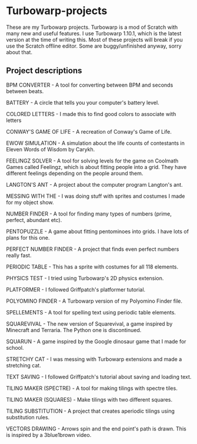 # Turbowarp-projects
These are my Turbowarp projects. Turbowarp is a mod of Scratch with many new and useful features. I use Turbowarp 1.10.1, which is the latest version at the time of writing this. Most of these projects will break if you use the Scratch offline editor. Some are buggy/unfinished anyway, sorry about that.

## Project descriptions
BPM CONVERTER - A tool for converting between BPM and seconds between beats.

BATTERY - A circle that tells you your computer's battery level.

COLORED LETTERS - I made this to find good colors to associate with letters

CONWAY'S GAME OF LIFE - A recreation of Conway's Game of Life.

EWOW SIMULATION - A simulation about the life counts of contestants in Eleven Words of Wisdom by Carykh.

FEELINGZ SOLVER - A tool for solving levels for the game on Coolmath Games called Feelingz, which is about fitting people into a grid. They have different feelings depending on the people around them.

LANGTON'S ANT - A project about the computer program Langton's ant.

MESSING WITH THE - I was doing stuff with sprites and costumes I made for my object show.

NUMBER FINDER - A tool for finding many types of numbers (prime, perfect, abundant etc).

PENTOPUZZLE - A game about fitting pentominoes into grids. I have lots of plans for this one.

PERFECT NUMBER FINDER - A project that finds even perfect numbers really fast.

PERIODIC TABLE - This has a sprite with costumes for all 118 elements.

PHYSICS TEST - I tried using Turbowarp's 2D physics extension.

PLATFORMER - I followed Griffpatch's platformer tutorial.

POLYOMINO FINDER - A Turbowarp version of my Polyomino Finder file.

SPELLEMENTS - A tool for spelling text using periodic table elements.

SQUAREVIVAL - The new version of Squarevival, a game inspired by Minecraft and Terraria. The Python one is discontinued. 

SQUARUN - A game inspired by the Google dinosaur game that I made for school.

STRETCHY CAT - I was messing with Turbowarp extensions and made a stretching cat.

TEXT SAVING - I followed Griffpatch's tutorial about saving and loading text.

TILING MAKER (SPECTRE) - A tool for making tilings with spectre tiles.

TILING MAKER (SQUARES) - Make tilings with two different squares.

TILING SUBSTITUTION - A project that creates aperiodic tilings using substitution rules.

VECTORS DRAWING - Arrows spin and the end point's path is drawn. This is inspired by a 3blue1brown video.
